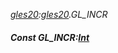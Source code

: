 _[gles20](../../modules/gles20/gles20-module.md):[gles20](../../modules/gles20/gles20-module.md).GL\_INCR_
##### Const GL\_INCR:[Int](../../modules/wonkey/wonkey-types-int.md)
